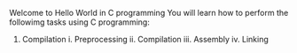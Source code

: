 Welcome to Hello World in C programming
You will learn how to perform the followimg tasks using C programming:
1. Compilation
	i. Preprocessing
	ii. Compilation
	iii. Assembly
	iv. Linking
